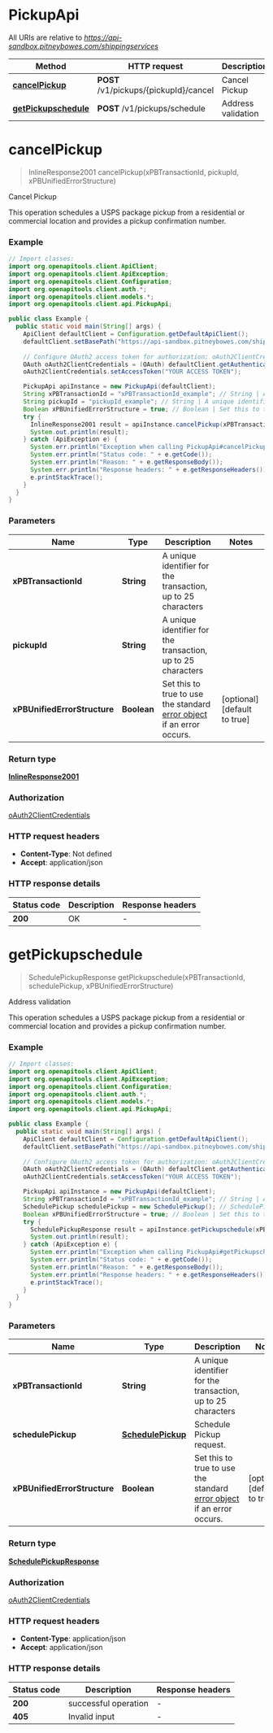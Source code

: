 # PickupApi

All URIs are relative to *https://api-sandbox.pitneybowes.com/shippingservices*

Method | HTTP request | Description
------------- | ------------- | -------------
[**cancelPickup**](PickupApi.md#cancelPickup) | **POST** /v1/pickups/{pickupId}/cancel | Cancel Pickup
[**getPickupschedule**](PickupApi.md#getPickupschedule) | **POST** /v1/pickups/schedule | Address validation


<a name="cancelPickup"></a>
# **cancelPickup**
> InlineResponse2001 cancelPickup(xPBTransactionId, pickupId, xPBUnifiedErrorStructure)

Cancel Pickup

This operation schedules a USPS package pickup from a residential or commercial location and provides a pickup confirmation number.

### Example
```java
// Import classes:
import org.openapitools.client.ApiClient;
import org.openapitools.client.ApiException;
import org.openapitools.client.Configuration;
import org.openapitools.client.auth.*;
import org.openapitools.client.models.*;
import org.openapitools.client.api.PickupApi;

public class Example {
  public static void main(String[] args) {
    ApiClient defaultClient = Configuration.getDefaultApiClient();
    defaultClient.setBasePath("https://api-sandbox.pitneybowes.com/shippingservices");
    
    // Configure OAuth2 access token for authorization: oAuth2ClientCredentials
    OAuth oAuth2ClientCredentials = (OAuth) defaultClient.getAuthentication("oAuth2ClientCredentials");
    oAuth2ClientCredentials.setAccessToken("YOUR ACCESS TOKEN");

    PickupApi apiInstance = new PickupApi(defaultClient);
    String xPBTransactionId = "xPBTransactionId_example"; // String | A unique identifier for the transaction, up to 25 characters
    String pickupId = "pickupId_example"; // String | A unique identifier for the transaction, up to 25 characters
    Boolean xPBUnifiedErrorStructure = true; // Boolean | Set this to true to use the standard [error object](https://shipping.pitneybowes.com/reference/error-object.html#standard-error-object) if an error occurs.
    try {
      InlineResponse2001 result = apiInstance.cancelPickup(xPBTransactionId, pickupId, xPBUnifiedErrorStructure);
      System.out.println(result);
    } catch (ApiException e) {
      System.err.println("Exception when calling PickupApi#cancelPickup");
      System.err.println("Status code: " + e.getCode());
      System.err.println("Reason: " + e.getResponseBody());
      System.err.println("Response headers: " + e.getResponseHeaders());
      e.printStackTrace();
    }
  }
}
```

### Parameters

Name | Type | Description  | Notes
------------- | ------------- | ------------- | -------------
 **xPBTransactionId** | **String**| A unique identifier for the transaction, up to 25 characters |
 **pickupId** | **String**| A unique identifier for the transaction, up to 25 characters |
 **xPBUnifiedErrorStructure** | **Boolean**| Set this to true to use the standard [error object](https://shipping.pitneybowes.com/reference/error-object.html#standard-error-object) if an error occurs. | [optional] [default to true]

### Return type

[**InlineResponse2001**](InlineResponse2001.md)

### Authorization

[oAuth2ClientCredentials](../README.md#oAuth2ClientCredentials)

### HTTP request headers

 - **Content-Type**: Not defined
 - **Accept**: application/json

### HTTP response details
| Status code | Description | Response headers |
|-------------|-------------|------------------|
**200** | OK |  -  |

<a name="getPickupschedule"></a>
# **getPickupschedule**
> SchedulePickupResponse getPickupschedule(xPBTransactionId, schedulePickup, xPBUnifiedErrorStructure)

Address validation

This operation schedules a USPS package pickup from a residential or commercial location and provides a pickup confirmation number.

### Example
```java
// Import classes:
import org.openapitools.client.ApiClient;
import org.openapitools.client.ApiException;
import org.openapitools.client.Configuration;
import org.openapitools.client.auth.*;
import org.openapitools.client.models.*;
import org.openapitools.client.api.PickupApi;

public class Example {
  public static void main(String[] args) {
    ApiClient defaultClient = Configuration.getDefaultApiClient();
    defaultClient.setBasePath("https://api-sandbox.pitneybowes.com/shippingservices");
    
    // Configure OAuth2 access token for authorization: oAuth2ClientCredentials
    OAuth oAuth2ClientCredentials = (OAuth) defaultClient.getAuthentication("oAuth2ClientCredentials");
    oAuth2ClientCredentials.setAccessToken("YOUR ACCESS TOKEN");

    PickupApi apiInstance = new PickupApi(defaultClient);
    String xPBTransactionId = "xPBTransactionId_example"; // String | A unique identifier for the transaction, up to 25 characters
    SchedulePickup schedulePickup = new SchedulePickup(); // SchedulePickup | Schedule Pickup request.
    Boolean xPBUnifiedErrorStructure = true; // Boolean | Set this to true to use the standard [error object](https://shipping.pitneybowes.com/reference/error-object.html#standard-error-object) if an error occurs.
    try {
      SchedulePickupResponse result = apiInstance.getPickupschedule(xPBTransactionId, schedulePickup, xPBUnifiedErrorStructure);
      System.out.println(result);
    } catch (ApiException e) {
      System.err.println("Exception when calling PickupApi#getPickupschedule");
      System.err.println("Status code: " + e.getCode());
      System.err.println("Reason: " + e.getResponseBody());
      System.err.println("Response headers: " + e.getResponseHeaders());
      e.printStackTrace();
    }
  }
}
```

### Parameters

Name | Type | Description  | Notes
------------- | ------------- | ------------- | -------------
 **xPBTransactionId** | **String**| A unique identifier for the transaction, up to 25 characters |
 **schedulePickup** | [**SchedulePickup**](SchedulePickup.md)| Schedule Pickup request. |
 **xPBUnifiedErrorStructure** | **Boolean**| Set this to true to use the standard [error object](https://shipping.pitneybowes.com/reference/error-object.html#standard-error-object) if an error occurs. | [optional] [default to true]

### Return type

[**SchedulePickupResponse**](SchedulePickupResponse.md)

### Authorization

[oAuth2ClientCredentials](../README.md#oAuth2ClientCredentials)

### HTTP request headers

 - **Content-Type**: application/json
 - **Accept**: application/json

### HTTP response details
| Status code | Description | Response headers |
|-------------|-------------|------------------|
**200** | successful operation |  -  |
**405** | Invalid input |  -  |

